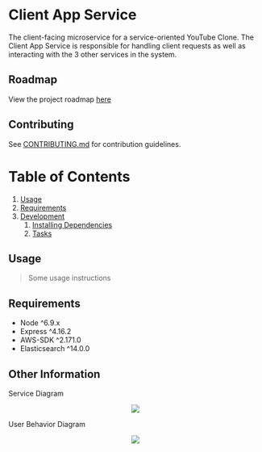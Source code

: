 # Client App Service

The client-facing microservice for a service-oriented YouTube Clone. The Client App Service is responsible for handling client requests as well as interacting with the 3 other services in the system.

## Roadmap

View the project roadmap [here](https://docs.google.com/document/d/11p5lebV1aQlMoFXJmZXoRLrGCAWhjzqBi8-PP45kJ5s/edit?usp=sharing)

## Contributing

See [CONTRIBUTING.md](CONTRIBUTING.md) for contribution guidelines.

# Table of Contents

1. [Usage](#Usage)
1. [Requirements](#requirements)
1. [Development](#development)
    1. [Installing Dependencies](#installing-dependencies)
    1. [Tasks](#tasks)

## Usage

> Some usage instructions

## Requirements

- Node ^6.9.x
- Express ^4.16.2
- AWS-SDK ^2.171.0
- Elasticsearch ^14.0.0

## Other Information

Service Diagram
<p align="center">
  <img src="https://i.imgur.com/YAvEEcv.png?1">
  <br/>
</p>

User Behavior Diagram
<p align="center">
  <img src="https://i.imgur.com/v9DIUyr.png">
  <br/>
</p>

